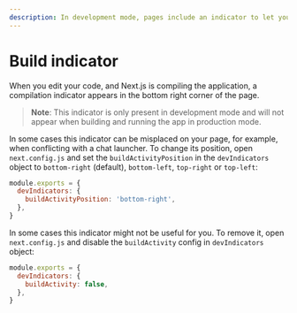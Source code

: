 ```yaml
---
description: In development mode, pages include an indicator to let you know if your new code it's being compiled. You can opt-out of it here.
---
```


# Build indicator

When you edit your code, and Next.js is compiling the application, a compilation indicator appears in the bottom right corner of the page.

> **Note**: This indicator is only present in development mode and will not appear when building and running the app in production mode.

In some cases this indicator can be misplaced on your page, for example, when conflicting with a chat launcher. To change its position, open `next.config.js` and set the `buildActivityPosition` in the `devIndicators` object to `bottom-right` (default), `bottom-left`, `top-right` or `top-left`:

```js
module.exports = {
  devIndicators: {
    buildActivityPosition: 'bottom-right',
  },
}
```

In some cases this indicator might not be useful for you. To remove it, open `next.config.js` and disable the `buildActivity` config in `devIndicators` object:

```js
module.exports = {
  devIndicators: {
    buildActivity: false,
  },
}
```
